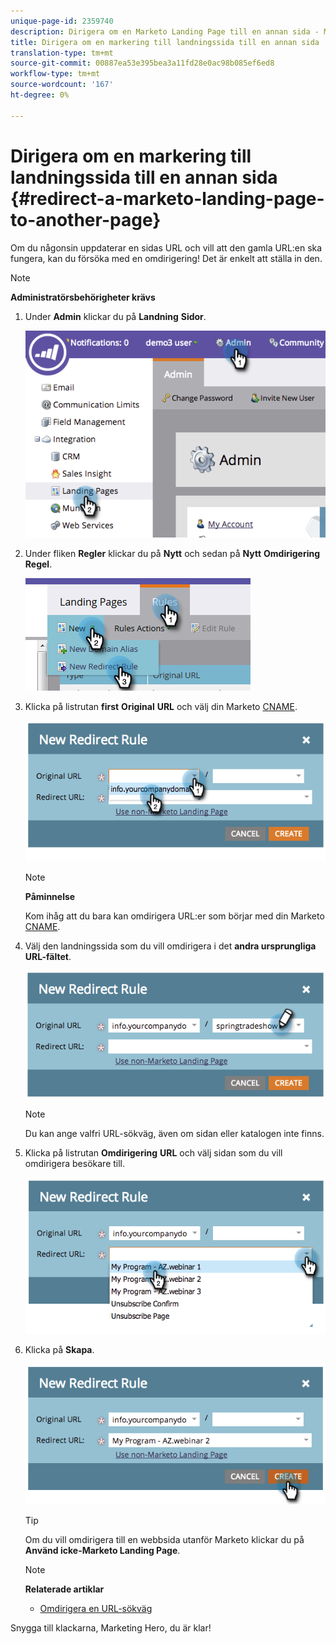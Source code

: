```yaml
---
unique-page-id: 2359740
description: Dirigera om en Marketo Landing Page till en annan sida - Marketo Docs - Produktdokumentation
title: Dirigera om en markering till landningssida till en annan sida
translation-type: tm+mt
source-git-commit: 00887ea53e395bea3a11fd28e0ac98b085ef6ed8
workflow-type: tm+mt
source-wordcount: '167'
ht-degree: 0%

---
```



# Dirigera om en markering till landningssida till en annan sida {#redirect-a-marketo-landing-page-to-another-page}

Om du någonsin uppdaterar en sidas URL och vill att den gamla URL:en ska fungera, kan du försöka med en omdirigering! Det är enkelt att ställa in den.

>[!NOTE]
>
>**Administratörsbehörigheter krävs**

1. Under **Admin** klickar du på **Landning** **Sidor**.

   ![](assets/image2014-9-25-15-3a43-3a39.png)

1. Under fliken **Regler** klickar du på **Nytt** och sedan på **Nytt** **Omdirigering** **Regel**.

   ![](assets/two-1.png)

1. Klicka på listrutan **first** **Original** **URL** och välj din Marketo [CNAME](customize-your-landing-page-urls-with-a-cname.md).

   ![](assets/image2014-9-25-15-3a46-3a20.png)

   >[!NOTE]
   >
   >**Påminnelse**
   >
   >
   >Kom ihåg att du bara kan omdirigera URL:er som börjar med din Marketo [CNAME](customize-your-landing-page-urls-with-a-cname.md).

1. Välj den landningssida som du vill omdirigera i det **andra ursprungliga URL-fältet**.

   ![](assets/image2014-9-25-15-3a47-3a20.png)

   >[!NOTE]
   >
   >Du kan ange valfri URL-sökväg, även om sidan eller katalogen inte finns.

1. Klicka på listrutan **Omdirigering** **URL** och välj sidan som du vill omdirigera besökare till.

   ![](assets/image2014-9-25-15-3a47-3a53.png)

1. Klicka på **Skapa**.

   ![](assets/image2014-9-25-15-3a48-3a5.png)

   >[!TIP]
   >
   >Om du vill omdirigera till en webbsida utanför Marketo klickar du på **Använd icke-Marketo Landing Page**.

   >[!NOTE]
   >
   >**Relaterade artiklar**
   >
   >    
   >    
   >    * [Omdirigera en URL-sökväg](../../../../product-docs/demand-generation/landing-pages/personalizing-landing-pages/redirect-a-url-path.md)


Snygga till klackarna, Marketing Hero, du är klar!